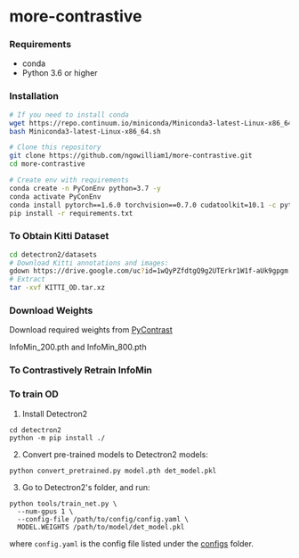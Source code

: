 # more-contrastive

### Requirements

- conda
- Python 3.6 or higher

### Installation

```bash
# If you need to install conda
wget https://repo.continuum.io/miniconda/Miniconda3-latest-Linux-x86_64.sh
bash Miniconda3-latest-Linux-x86_64.sh

# Clone this repository
git clone https://github.com/ngowilliam1/more-contrastive.git
cd more-contrastive 

# Create env with requirements
conda create -n PyConEnv python=3.7 -y
conda activate PyConEnv
conda install pytorch==1.6.0 torchvision==0.7.0 cudatoolkit=10.1 -c pytorch
pip install -r requirements.txt

```

### To Obtain Kitti Dataset
```bash
cd detectron2/datasets
# Download Kitti annotations and images:
gdown https://drive.google.com/uc?id=1wQyPZfdtgQ9g2UTErkr1W1f-aUk9gpgm
# Extract
tar -xvf KITTI_OD.tar.xz
```

### Download Weights
Download required weights from [PyContrast](https://github.com/HobbitLong/PyContrast/blob/master/pycontrast/docs/MODEL_ZOO.md)

InfoMin_200.pth and InfoMin_800.pth


### To Contrastively Retrain InfoMin

### To train OD
1. Install Detectron2
```
cd detectron2
python -m pip install ./
```
2. Convert pre-trained models to Detectron2 models:
```
python convert_pretrained.py model.pth det_model.pkl
```
3. Go to Detectron2's folder, and run:
```
python tools/train_net.py \
  --num-gpus 1 \
  --config-file /path/to/config/config.yaml \
  MODEL.WEIGHTS /path/to/model/det_model.pkl
```
where `config.yaml` is the config file listed under the [configs](detectron2/configs/kitti) folder.
